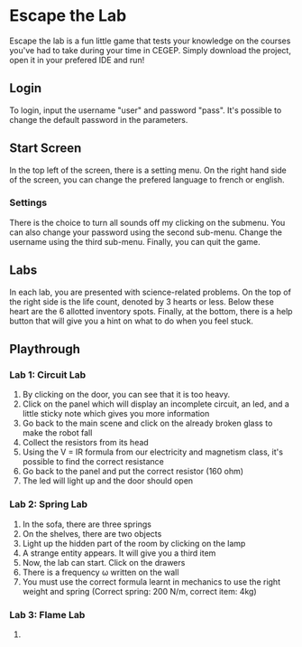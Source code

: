 # Escape the Lab
Escape the lab is a fun little game that tests your knowledge on the courses you've had to take during your time in CEGEP. Simply download the project, open it in your prefered IDE and run!

## Login
To login, input the username "user" and password "pass". It's possible to change the default password in the parameters.

## Start Screen
In the top left of the screen, there is a setting menu. On the right hand side of the screen, you can change the prefered language to french or english.

### Settings
There is the choice to turn all sounds off my clicking on the submenu. You can also change your password using the second sub-menu. Change the username using the third sub-menu. Finally, you can quit the game.

## Labs
In each lab, you are presented with science-related problems. On the top of the right side is the life count, denoted by 3 hearts or less. Below these heart are the 6 allotted inventory spots. Finally, at the bottom, there is a help button that will give you a hint on what to do when you feel stuck.

## Playthrough
### Lab 1: Circuit Lab
1. By clicking on the door, you can see that it is too heavy.
2. Click on the panel which will display an incomplete circuit, an led, and a little sticky note which gives you more information
3. Go back to the main scene and click on the already broken glass to make the robot fall
4. Collect the resistors from its head
5. Using the V = IR formula from our electricity and magnetism class, it's possible to find the correct resistance
6. Go back to the panel and put the correct resistor (160 ohm)
7. The led will light up and the door should open

### Lab 2: Spring Lab
1. In the sofa, there are three springs
2. On the shelves, there are two objects
3. Light up the hidden part of the room by clicking on the lamp
4. A strange entity appears. It will give you a third item
5. Now, the lab can start. Click on the drawers
6. There is a frequency ω written on the wall
7. You must use the correct formula learnt in mechanics to use the right weight and spring (Correct spring: 200 N/m, correct item: 4kg)

### Lab 3: Flame Lab
1. 
